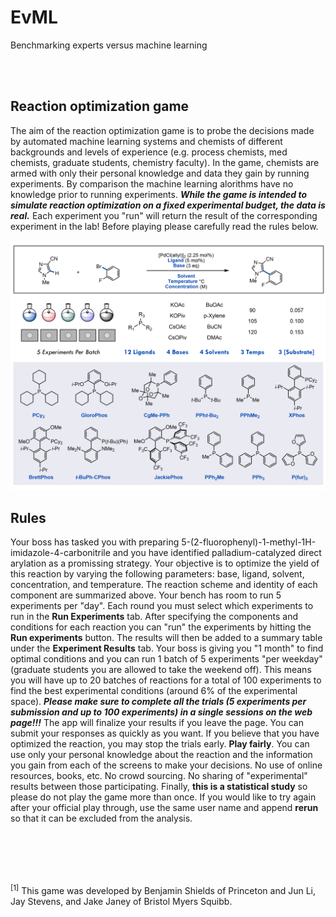 # EvML

Benchmarking experts versus machine learning

<br/><br/>

## Reaction optimization game

The aim of the reaction optimization game is to probe the decisions made by automated machine learning systems and chemists of different backgrounds and levels of experience (e.g. process chemists, med chemists, graduate students, chemistry faculty). In the game, chemists are armed with only their personal knowledge and data they gain by running experiments. By comparison the machine learning alorithms have no knowledge prior to running experiments. ***While the game is intended to simulate reaction optimization on a fixed experimental budget, the data is real.*** Each experiment you "run" will return the result of the corresponding experiment in the lab! Before playing please carefully read the rules below.

<img src="./arylation_app/img.png" width="1000">

## Rules

Your boss has tasked you with preparing 5-(2-fluorophenyl)-1-methyl-1H-imidazole-4-carbonitrile and you have identified palladium-catalyzed direct arylation as a promissing strategy. Your objective is to optimize the yield of this reaction by varying the following parameters: base, ligand, solvent, concentration, and temperature. The reaction scheme and identity of each component are summarized above. Your bench has room to run 5 experiments per "day". Each round you must select which experiments to run in the **Run Experiments** tab. After specifying the components and conditions for each reaction you can "run" the experiments by hitting the **Run experiments** button. The results will then be added to a summary table under the **Experiment Results** tab. Your boss is giving you "1 month" to find optimal conditions and you can run 1 batch of 5 experiments "per weekday" (graduate students you are allowed to take the weekend off). This means you will have up to 20 batches of reactions for a total of 100 experiments to find the best experimental conditions (around 6% of the experimental space). ***Please make sure to complete all the trials (5 experiments per submission and up to 100 experiments) in a single sessions on the web page!!!*** The app will finalize your results if you leave the page. You can submit your responses as quickly as you want. If you believe that you have optimized the reaction, you may stop the trials early. **Play fairly**. You can use only your personal knowledge about the reaction and the information you gain from each of the screens to make your decisions. No use of online resources, books, etc. No crowd sourcing. No sharing of "experimental" results between those participating. Finally, **this is a statistical study** so please do not play the game more than once. If you would like to try again after your official play through, use the same user name and append **rerun** so that it can be excluded from the analysis.

<br/><br/><br/><br/>

<sup>[1]</sup> This game was developed by Benjamin Shields of Princeton and Jun Li, Jay Stevens, and Jake Janey of Bristol Myers Squibb.
